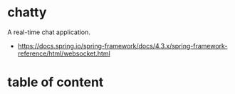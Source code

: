 # chatty

A real-time chat application.

- https://docs.spring.io/spring-framework/docs/4.3.x/spring-framework-reference/html/websocket.html

# table of content

